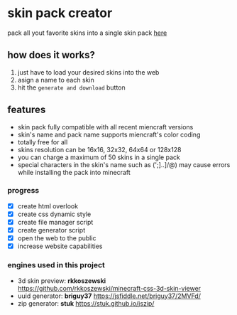 # skin pack creator
pack all yout favorite skins into a single skin pack [here](https://innova67.github.io/skin-zipper/)

## how does it works?
1. just have to load your desired skins into the web
2. asign a name to each skin
3. hit the `generate and download` button

## features
* skin pack fully compatible with all recent miencraft versions
* skin's name and pack name supports miencraft's color coding
* totally free for all 
* skins resolution can be 16x16, 32x32, 64x64 or 128x128
* you can charge a maximum of 50 skins in a single pack
* special characters in the skin's name such as (';]..]/\@) may cause errors while installing the pack into minecraft

### progress
- [x] create html overlook
- [x] create css dynamic style
- [x] create file manager script
- [x] create generator script
- [x] open the web to the public
- [x] increase website capabilities

### engines used in this project
* 3d skin preview: **rkkoszewski** https://github.com/rkkoszewski/minecraft-css-3d-skin-viewer
* uuid generator: **briguy37** https://jsfiddle.net/briguy37/2MVFd/
* zip generator: **stuk** https://stuk.github.io/jszip/
